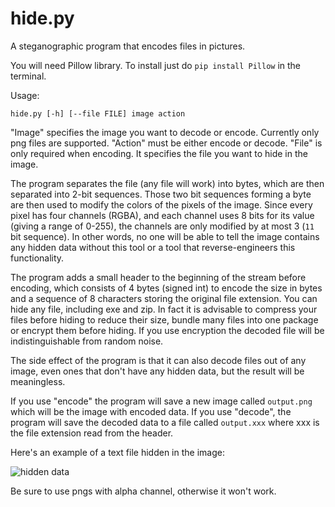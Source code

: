 # hide.py
A steganographic program that encodes files in pictures.

You will need Pillow library. To install just do `pip install Pillow` in the terminal.

Usage:

`hide.py [-h] [--file FILE] image action`

"Image" specifies the image you want to decode or encode. Currently only png files are supported.
"Action" must be either encode or decode.
"File" is only required when encoding. It specifies the file you want to hide in the image.

The program separates the file (any file will work) into bytes, which are then separated into 2-bit sequences. Those two bit sequences forming a byte are then used to modify the colors of the pixels of the image. Since every pixel has four channels (RGBA), and each channel uses 8 bits for its value (giving a range of 0-255), the channels are only modified by at most 3 (`11` bit sequence). In other words, no one will be able to tell the image contains any hidden data without this tool or a tool that reverse-engineers this functionality.

The program adds a small header to the beginning of the stream before encoding, which consists of 4 bytes (signed int) to encode the size in bytes and a sequence of 8 characters storing the original file extension. You can hide any file, including exe and zip. In fact it is advisable to compress your files before hiding to reduce their size, bundle many files into one package or encrypt them before hiding. If you use encryption the decoded file will be indistinguishable from random noise.

The side effect of the program is that it can also decode files out of any image, even ones that don't have any hidden data, but the result will be meaningless.

If you use "encode" the program will save a new image called `output.png` which will be the image with encoded data.
If you use "decode", the program will save the decoded data to a file called `output.xxx` where xxx is the file extension read from the header.

Here's an example of a text file hidden in the image:

![hidden data](http://i.imgur.com/eZCmJEe.png)

Be sure to use pngs with alpha channel, otherwise it won't work.
